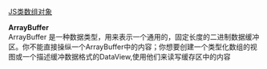 

[JS类数组对象](https://developer.mozilla.org/zh-CN/docs/Web/JavaScript/Typed_arrays)  

__ArrayBuffer__  
ArrayBuffer 是一种数据类型，用来表示一个通用的，固定长度的二进制数据缓冲区。你不能直接操纵一个ArrayBuffer中的内容；你想要创建一个类型化数组的视图或一个描述缓冲数据格式的DataView,使用他们来读写缓存区中的内容  
